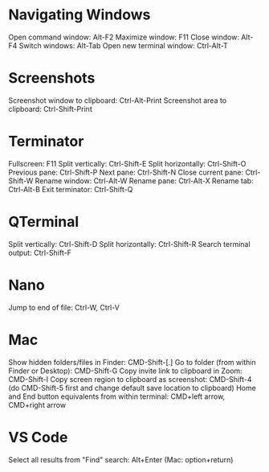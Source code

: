 # Navigating Windows
Open command window: Alt-F2
Maximize window: F11
Close window: Alt-F4
Switch windows: Alt-Tab
Open new terminal window: Ctrl-Alt-T

# Screenshots
Screenshot window to clipboard: Ctrl-Alt-Print
Screenshot area to clipboard: Ctrl-Shift-Print

# Terminator
Fullscreen: F11
Split vertically: Ctrl-Shift-E
Split horizontally: Ctrl-Shift-O
Previous pane: Ctrl-Shift-P
Next pane: Ctrl-Shift-N
Close current pane: Ctrl-Shift-W
Rename window: Ctrl-Alt-W
Rename pane: Ctrl-Alt-X
Rename tab: Ctrl-Alt-B
Exit terminator: Ctrl-Shift-Q

# QTerminal
Split vertically: Ctrl-Shift-D
Split horizontally: Ctrl-Shift-R
Search terminal output: Ctrl-Shift-F

# Nano
Jump to end of file: Ctrl-W, Ctrl-V

# Mac
Show hidden folders/files in Finder: CMD-Shift-[.]
Go to folder (from within Finder or Desktop): CMD-Shift-G
Copy invite link to clipboard in Zoom: CMD-Shift-I
Copy screen region to clipboard as screenshot: CMD-Shift-4 (do CMD-Shift-5 first and change default save location to clipboard)
Home and End button equivalents from within terminal: CMD+left arrow, CMD+right arrow

# VS Code
Select all results from "Find" search: Alt+Enter (Mac: option+return)